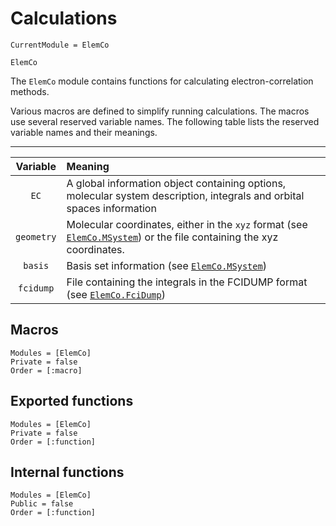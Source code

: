 # Calculations

```@meta
CurrentModule = ElemCo
```

```@docs
ElemCo
```

The `ElemCo` module contains functions for calculating electron-correlation methods. 

Various macros are defined to simplify running calculations. The macros use several reserved variable names. The following table lists the reserved variable names and their meanings.

----------------------
| Variable | Meaning |
|:--------:|:--------|
| `EC` | A global information object containing options, molecular system description, integrals and orbital spaces information |
| `geometry` | Molecular coordinates, either in the `xyz` format (see [`ElemCo.MSystem`](@ref)) or the file containing the xyz coordinates. |
| `basis` | Basis set information (see [`ElemCo.MSystem`](@ref)) |
| `fcidump` | File containing the integrals in the FCIDUMP format (see [`ElemCo.FciDump`](@ref)) |


## Macros

```@autodocs
Modules = [ElemCo]
Private = false
Order = [:macro]
```

## Exported functions

```@autodocs
Modules = [ElemCo]
Private = false
Order = [:function]
```

## Internal functions
```@autodocs
Modules = [ElemCo]
Public = false
Order = [:function]
```
